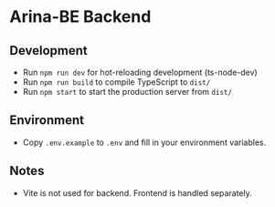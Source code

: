 # Arina-BE Backend

## Development

- Run `npm run dev` for hot-reloading development (ts-node-dev)
- Run `npm run build` to compile TypeScript to `dist/`
- Run `npm start` to start the production server from `dist/`

## Environment

- Copy `.env.example` to `.env` and fill in your environment variables.

## Notes
- Vite is not used for backend. Frontend is handled separately.
